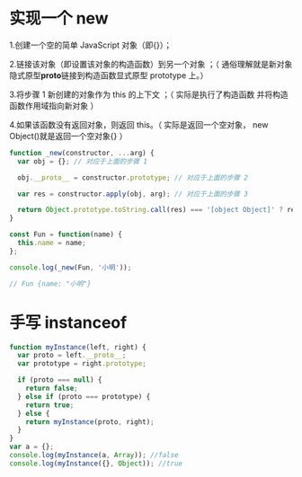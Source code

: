 # 实现一个 new

1.创建一个空的简单 JavaScript 对象（即{}）；

2.链接该对象（即设置该对象的构造函数）到另一个对象 ；（ 通俗理解就是新对象隐式原型**proto**链接到构造函数显式原型 prototype 上。）

3.将步骤 1 新创建的对象作为 this 的上下文 ；（ 实际是执行了构造函数 并将构造函数作用域指向新对象 ）

4.如果该函数没有返回对象，则返回 this。（ 实际是返回一个空对象， new Object()就是返回一个空对象{} ）

```js
function _new(constructor, ...arg) {
  var obj = {}; // 对应于上面的步骤 1

  obj.__proto__ = constructor.prototype; // 对应于上面的步骤 2

  var res = constructor.apply(obj, arg); // 对应于上面的步骤 3

  return Object.prototype.toString.call(res) === '[object Object]' ? res : obj; // 对应于上面的步骤 4
}

const Fun = function(name) {
  this.name = name;
};

console.log(_new(Fun, '小明'));

// Fun {name: "小明"}
```

# 手写 instanceof

```js
function myInstance(left, right) {
  var proto = left.__proto__;
  var prototype = right.prototype;

  if (proto === null) {
    return false;
  } else if (proto === prototype) {
    return true;
  } else {
    return myInstance(proto, right);
  }
}
var a = {};
console.log(myInstance(a, Array)); //false
console.log(myInstance({}, Object)); //true
```
